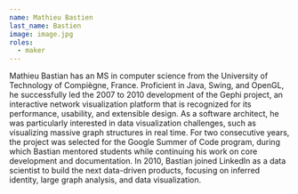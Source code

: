 ```yaml
---
name: Mathieu Bastien
last_name: Bastien
image: image.jpg
roles:
  - maker
---
```

Mathieu Bastian has an MS in computer science from the University of Technology of Compiègne, France. Proficient in Java, Swing, and OpenGL, he successfully led the 2007 to 2010 development of the Gephi project, an interactive network visualization platform that is recognized for its performance, usability, and extensible design. As a software architect, he was particularly interested in data visualization challenges, such as visualizing massive graph structures in real time. For two consecutive years, the project was selected for the Google Summer of Code program, during which Bastian mentored students while continuing his work on core development and documentation. In 2010, Bastian joined LinkedIn as a data scientist to build the next data-driven products, focusing on inferred identity, large graph analysis, and data visualization.
